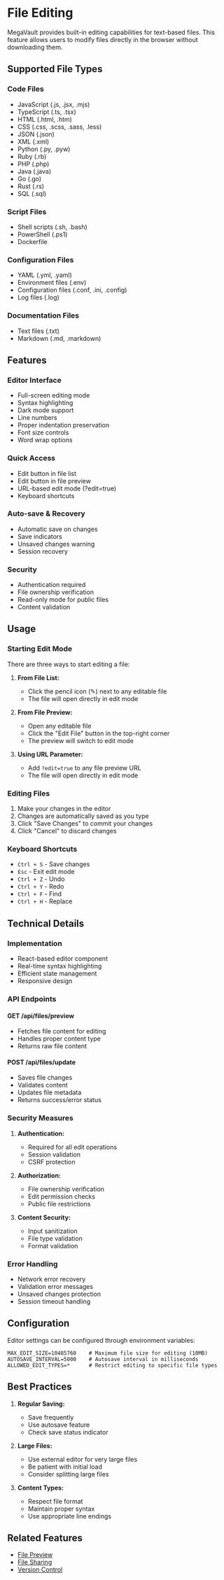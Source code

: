 # File Editing

MegaVault provides built-in editing capabilities for text-based files. This feature allows users to modify files directly in the browser without downloading them.

## Supported File Types

### Code Files
- JavaScript (.js, .jsx, .mjs)
- TypeScript (.ts, .tsx)
- HTML (.html, .htm)
- CSS (.css, .scss, .sass, .less)
- JSON (.json)
- XML (.xml)
- Python (.py, .pyw)
- Ruby (.rb)
- PHP (.php)
- Java (.java)
- Go (.go)
- Rust (.rs)
- SQL (.sql)

### Script Files
- Shell scripts (.sh, .bash)
- PowerShell (.ps1)
- Dockerfile

### Configuration Files
- YAML (.yml, .yaml)
- Environment files (.env)
- Configuration files (.conf, .ini, .config)
- Log files (.log)

### Documentation Files
- Text files (.txt)
- Markdown (.md, .markdown)

## Features

### Editor Interface
- Full-screen editing mode
- Syntax highlighting
- Dark mode support
- Line numbers
- Proper indentation preservation
- Font size controls
- Word wrap options

### Quick Access
- Edit button in file list
- Edit button in file preview
- URL-based edit mode (?edit=true)
- Keyboard shortcuts

### Auto-save & Recovery
- Automatic save on changes
- Save indicators
- Unsaved changes warning
- Session recovery

### Security
- Authentication required
- File ownership verification
- Read-only mode for public files
- Content validation

## Usage

### Starting Edit Mode

There are three ways to start editing a file:

1. **From File List:**
   - Click the pencil icon (✎) next to any editable file
   - The file will open directly in edit mode

2. **From File Preview:**
   - Open any editable file
   - Click the "Edit File" button in the top-right corner
   - The preview will switch to edit mode

3. **Using URL Parameter:**
   - Add `?edit=true` to any file preview URL
   - The file will open directly in edit mode

### Editing Files

1. Make your changes in the editor
2. Changes are automatically saved as you type
3. Click "Save Changes" to commit your changes
4. Click "Cancel" to discard changes

### Keyboard Shortcuts

- `Ctrl + S` - Save changes
- `Esc` - Exit edit mode
- `Ctrl + Z` - Undo
- `Ctrl + Y` - Redo
- `Ctrl + F` - Find
- `Ctrl + H` - Replace

## Technical Details

### Implementation
- React-based editor component
- Real-time syntax highlighting
- Efficient state management
- Responsive design

### API Endpoints

#### GET /api/files/preview
- Fetches file content for editing
- Handles proper content type
- Returns raw file content

#### POST /api/files/update
- Saves file changes
- Validates content
- Updates file metadata
- Returns success/error status

### Security Measures

1. **Authentication:**
   - Required for all edit operations
   - Session validation
   - CSRF protection

2. **Authorization:**
   - File ownership verification
   - Edit permission checks
   - Public file restrictions

3. **Content Security:**
   - Input sanitization
   - File type validation
   - Format validation

### Error Handling

- Network error recovery
- Validation error messages
- Unsaved changes protection
- Session timeout handling

## Configuration

Editor settings can be configured through environment variables:

```env
MAX_EDIT_SIZE=10485760    # Maximum file size for editing (10MB)
AUTOSAVE_INTERVAL=5000    # Autosave interval in milliseconds
ALLOWED_EDIT_TYPES=*      # Restrict editing to specific file types
```

## Best Practices

1. **Regular Saving:**
   - Save frequently
   - Use autosave feature
   - Check save status indicator

2. **Large Files:**
   - Use external editor for very large files
   - Be patient with initial load
   - Consider splitting large files

3. **Content Types:**
   - Respect file format
   - Maintain proper syntax
   - Use appropriate line endings

## Related Features
- [File Preview](./file-preview.md)
- [File Sharing](./file-sharing.md)
- [Version Control](./version-control.md) 